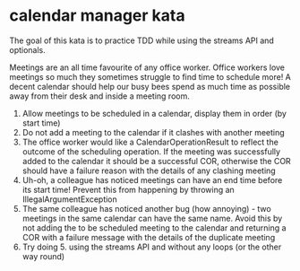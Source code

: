 # calendar manager kata

The goal of this kata is to practice TDD while using the streams API and optionals.

Meetings are an all time favourite of any office worker. Office workers love meetings so much they sometimes struggle to
find time to schedule more! A decent calendar should help our busy bees spend as much time as possible away from their desk
and inside a meeting room.

1. Allow meetings to be scheduled in a calendar, display them in order (by start time)
2. Do not add a meeting to the calendar if it clashes with another meeting
3. The office worker would like a CalendarOperationResult to reflect the outcome of the scheduling operation. If the meeting
was successfully added to the calendar it should be a successful COR, otherwise the COR should have a failure reason with the details
of any clashing meeting
4. Uh-oh, a colleague has noticed meetings can have an end time before its start time! Prevent this from happening by throwing an IllegalArgumentException
5. The same colleague has noticed another bug (how annoying) - two meetings in the same calendar can have the same name. Avoid this by not adding the to be scheduled meeting
to the calendar and returning a COR with a failure message with the details of the duplicate meeting
6. Try doing 5. using the streams API and without any loops (or the other way round)

